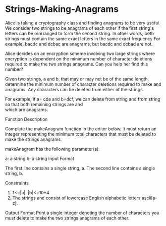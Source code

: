 # Strings-Making-Anagrams

Alice is taking a cryptography class and finding anagrams to be very useful. We consider two strings to be anagrams of 
each other if the first string's letters can be rearranged to form the second string. In other words, both strings must 
contain the same exact letters in the same exact frequency For example, bacdc and dcbac are anagrams, but bacdc and dcbad are 
not.

Alice decides on an encryption scheme involving two large strings where encryption is dependent on the minimum number of 
character deletions required to make the two strings anagrams. Can you help her find this number?

Given two strings, a and b, that may or may not be of the same length, determine the minimum number of character deletions 
required to make  and  anagrams. Any characters can be deleted from either of the strings.

For example, if a= cde and b=dcf, we can delete  from string  and  from string  so that both remaining strings are and  
which are anagrams.

Function Description

Complete the makeAnagram function in the editor below. It must return an integer representing the minimum total 
characters that must be deleted to make the strings anagrams.

makeAnagram has the following parameter(s):

a: a string
b: a string
Input Format

The first line contains a single string, a. 
The second line contains a single string, b.

Constraints
1. 1<=|a|, |b|<=10*4
2. The strings  and  consist of lowercase English alphabetic letters ascii[a-z].

Output Format
Print a single integer denoting the number of characters you must delete to make the two strings anagrams of each other.
